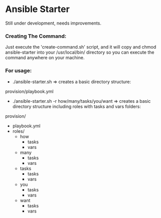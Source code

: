 # Ansible Starter

Still under development, needs improvements.

### Creating The Command:

Just execute the 'create-command.sh' script, and it will copy and chmod ansible-starter into your /usr/local/bin/ directory so you can execute the command anywhere on your machine.

### For usage:

- ./ansible-starter.sh => creates a basic directory structure:

provision/playbook.yml

- ./ansible-starter.sh -r how/many/tasks/you/want =>
creates a basic directory structure including roles with tasks and vars folders:

provision/
- playbook.yml
- roles/
    - how
        - tasks
        - vars
    - many
        - tasks
        - vars
    - tasks
        - tasks
        - vars
    - you
        - tasks
        - vars
    - want
        - tasks
        - vars
